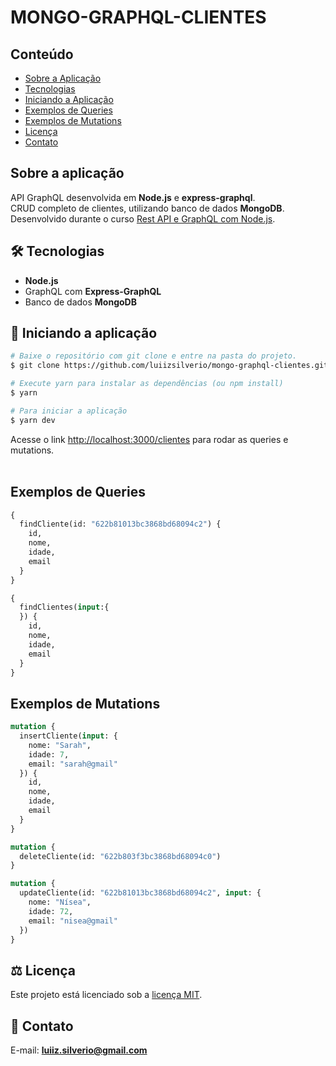 # MONGO-GRAPHQL-CLIENTES

## Conteúdo
* [Sobre a Aplicação](#sobre-a-aplicação)
* [Tecnologias](#hammer_and_wrench-tecnologias)
* [Iniciando a Aplicação](#car-Iniciando-a-aplicação)
* [Exemplos de Queries](#exemplos-de-queries)
* [Exemplos de Mutations](#exemplos-de-mutations)
* [Licença](#balance_scale-licença)
* [Contato](#email-contato)

## Sobre a aplicação
API GraphQL desenvolvida em __Node.js__ e __express-graphql__.<br />
CRUD completo de clientes, utilizando banco de dados __MongoDB__.<br />
Desenvolvido durante o curso [Rest API e GraphQL com Node.js](https://www.udemy.com/course/rest-api-e-graphql-com-nodejs/).
<br />

## :hammer_and_wrench: Tecnologias
* __Node.js__
* GraphQL com __Express-GraphQL__
* Banco de dados __MongoDB__

## :car: Iniciando a aplicação
```bash
# Baixe o repositório com git clone e entre na pasta do projeto.
$ git clone https://github.com/luiizsilverio/mongo-graphql-clientes.git

# Execute yarn para instalar as dependências (ou npm install)
$ yarn

# Para iniciar a aplicação
$ yarn dev
```
Acesse o link [http://localhost:3000/clientes](http://localhost:3000/clientes) para rodar as queries e mutations.
<br />
<br />


## Exemplos de Queries
```graphql
{
  findCliente(id: "622b81013bc3868bd68094c2") {
    id,
    nome,
    idade,
    email
  }
}

{
  findClientes(input:{
  }) {
    id,
    nome,
    idade,
    email
  }
}
```

## Exemplos de Mutations
```graphql
mutation {
  insertCliente(input: {
    nome: "Sarah",
    idade: 7,
    email: "sarah@gmail"
  }) {
    id,
    nome,
    idade,
    email
  }
}

mutation {
  deleteCliente(id: "622b803f3bc3868bd68094c0")
}

mutation {
  updateCliente(id: "622b81013bc3868bd68094c2", input: {
    nome: "Nísea",
    idade: 72,
    email: "nisea@gmail"
  })
}
```

## :balance_scale: Licença
Este projeto está licenciado sob a [licença MIT](LICENSE).

## :email: Contato

E-mail: [**luiiz.silverio@gmail.com**](mailto:luiiz.silverio@gmail.com)
